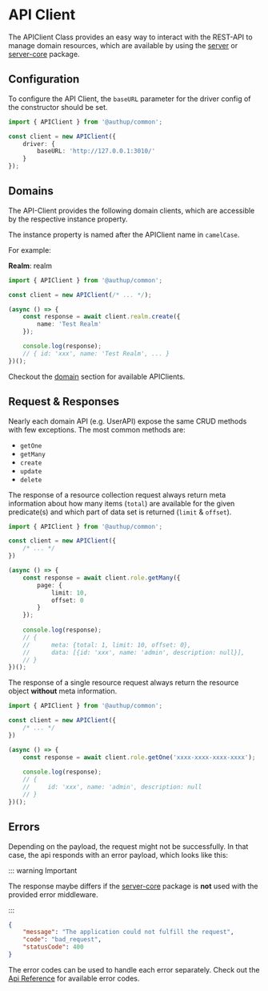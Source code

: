 # API Client

The APIClient Class provides an easy way to interact with the REST-API to manage domain resources, 
which are available by using the [server](../server/index.md) or [server-core](../server-http/index.md) package.

## Configuration

To configure the API Client, the `baseURL` parameter for the driver config of the constructor should be set.


```typescript
import { APIClient } from '@authup/common';

const client = new APIClient({
    driver: {
        baseURL: 'http://127.0.0.1:3010/'
    }
});
```

## Domains

The API-Client provides the following domain clients, which are accessible by the respective
instance property.

The instance property is named after the APIClient name in `camelCase`.

For example:

**Realm**: realm

```typescript
import { APIClient } from '@authup/common';

const client = new APIClient(/* ... */);

(async () => {
    const response = await client.realm.create({
        name: 'Test Realm'
    });

    console.log(response);
    // { id: 'xxx', name: 'Test Realm', ... }
})();

```

Checkout the [domain](domains.md) section for available APIClients.

## Request & Responses

Nearly each domain API (e.g. UserAPI) expose the same CRUD methods with few exceptions.
The most common methods are: 
- `getOne`
- `getMany`
- `create`
- `update`
- `delete`

The response of a resource collection request always return meta information about how many items (`total`) are available for the given
predicate(s) and which part of data set is returned (`limit` & `offset`).

```typescript
import { APIClient } from '@authup/common';

const client = new APIClient({
    /* ... */
})

(async () => {
    const response = await client.role.getMany({
        page: {
            limit: 10,
            offset: 0
        }
    });
    
    console.log(response);
    // {
    //      meta: {total: 1, limit: 10, offset: 0},
    //      data: [{id: 'xxx', name: 'admin', description: null}], 
    // }
})();
```

The response of a single resource request always return the resource object **without** meta information.

```typescript
import { APIClient } from '@authup/common';

const client = new APIClient({
    /* ... */
})

(async () => {
    const response = await client.role.getOne('xxxx-xxxx-xxxx-xxxx');
    
    console.log(response);
    // {
    //     id: 'xxx', name: 'admin', description: null
    // }
})();
```

## Errors

Depending on the payload, the request might not be successfully. In that case,
the api responds with an error payload, which looks like this:

::: warning Important

The response maybe differs if the [server-core](../server-http/index.md) package is **not** used with the provided error middleware.

:::

```json
{
    "message": "The application could not fulfill the request",
    "code": "bad_request",
    "statusCode": 400
}
```

The error codes can be used to handle each error separately. Check out the [Api Reference](error-api-reference.md#errorcode) for available error codes.


